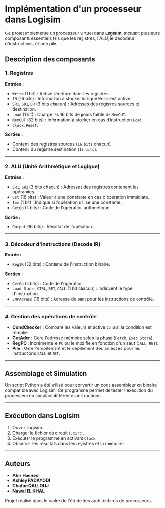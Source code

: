 # Implémentation d'un processeur dans Logisim

Ce projet implémente un processeur virtuel dans **Logisim**, incluant plusieurs composants essentiels tels que les registres, l'ALU, le décodeur d'instructions, et une pile.

## Description des composants

### 1. Registres
**Entrées :**
- `Write` (1 bit) : Active l'écriture dans les registres.
- `IN` (16 bits) : Information à stocker lorsque `Write` est activé.
- `SR1`, `SR2`, `DR` (3 bits chacun) : Adresses des registres sources et destination.
- `Load` (1 bit) : Charge les 16 bits de poids faible de `MemOUT`.
- `MemOUT` (32 bits) : Information à stocker en cas d'instruction `Load`.
- `Clock`, `Reset`.

**Sorties :**
- Contenu des registres sources (`16 bits` chacun).
- Contenu du registre destination (`16 bits`).

---

### 2. ALU (Unité Arithmétique et Logique)
**Entrées :**
- `SR1`, `SR2` (3 bits chacun) : Adresses des registres contenant les opérandes.
- `Cst` (16 bits) : Valeur d'une constante en cas d'opération immédiate.
- `Imm` (1 bit) : Indique si l'opération utilise une constante.
- `GetOp` (3 bits) : Code de l'opération arithmétique.

**Sortie :**
- `Output` (16 bits) : Résultat de l'opération.

---

### 3. Décodeur d'Instructions (Decode IR)
**Entrée :**
- `RegIR` (32 bits) : Contenu de l'instruction binaire.

**Sorties :**
- `GetOp` (3 bits) : Code de l'opération.
- `Load`, `Store`, `CTRL`, `RET`, `CALL` (1 bit chacun) : Indiquent le type d'instruction.
- `JMPAdress` (16 bits) : Adresse de saut pour les instructions de contrôle.

---

### 4. Gestion des opérations de contrôle
- **CondChecker** : Compare les valeurs et active `Cond` si la condition est remplie.
- **GetAddr** : Gère l'adresse mémoire selon la phase (`Fetch`, `Exec`, `Store`).
- **RegPC** : Incrémente le `PC` ou le modifie en fonction d'un saut (`CALL`, `RET`).
- **Pile** : Gère l'empilement et le dépilement des adresses pour les instructions `CALL` et `RET`.

---

## Assemblage et Simulation
Un script Python a été utilisé pour convertir un code assembleur en binaire compatible avec Logisim. Ce programme permet de tester l'exécution du processeur en simulant différentes instructions.

---

## Exécution dans Logisim
1. Ouvrir Logisim.
2. Charger le fichier du circuit (`.circ`).
3. Exécuter le programme en activant `Clock`.
4. Observer les résultats dans les registres et la mémoire.

---

## Auteurs
- **Abir Hanned**
- **Ashley PADAYODI**
- **Chafae QALLOUJ**
- **Nawal EL KHAL**

Projet réalisé dans le cadre de l'étude des architectures de processeurs.

